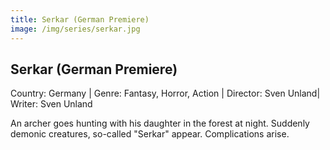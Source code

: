 ```yaml
---
title: Serkar (German Premiere)
image: /img/series/serkar.jpg
---
```


## Serkar (German Premiere)

Country: Germany | Genre: Fantasy, Horror, Action | Director: Sven Unland| Writer: Sven Unland

An archer goes hunting with his daughter in the forest at night. Suddenly demonic creatures, so-called "Serkar" appear. Complications arise.
